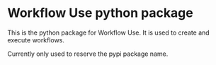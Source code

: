 # Workflow Use python package

This is the python package for Workflow Use. It is used to create and execute workflows.

Currently only used to reserve the pypi package name.
